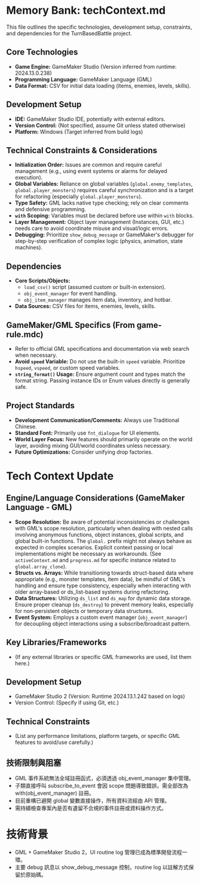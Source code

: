 # Memory Bank: techContext.md

This file outlines the specific technologies, development setup, constraints, and dependencies for the TurnBasedBattle project.

## Core Technologies

*   **Game Engine:** GameMaker Studio (Version inferred from runtime: 2024.13.0.238)
*   **Programming Language:** GameMaker Language (GML)
*   **Data Format:** CSV for initial data loading (items, enemies, levels, skills).

## Development Setup

*   **IDE:** GameMaker Studio IDE, potentially with external editors.
*   **Version Control:** (Not specified, assume Git unless stated otherwise)
*   **Platform:** Windows (Target inferred from build logs)

## Technical Constraints & Considerations

*   **Initialization Order:** Issues are common and require careful management (e.g., using event systems or alarms for delayed execution).
*   **Global Variables:** Reliance on global variables (`global.enemy_templates`, `global.player_monsters`) requires careful synchronization and is a target for refactoring (especially `global.player_monsters`).
*   **Type Safety:** GML lacks native type checking; rely on clear comments and defensive programming.
*   **`with` Scoping:** Variables must be declared before use within `with` blocks.
*   **Layer Management:** Object layer management (Instances, GUI, etc.) needs care to avoid coordinate misuse and visual/logic errors.
*   **Debugging:** Prioritize `show_debug_message` or GameMaker's debugger for step-by-step verification of complex logic (physics, animation, state machines).

## Dependencies

*   **Core Scripts/Objects:**
    *   `load_csv()` script (assumed custom or built-in extension).
    *   `obj_event_manager` for event handling.
    *   `obj_item_manager` manages item data, inventory, and hotbar.
*   **Data Sources:** CSV files for items, enemies, levels, skills.

## GameMaker/GML Specifics (From game-rule.mdc)

*   Refer to official GML specifications and documentation via web search when necessary.
*   **Avoid `speed` Variable:** Do not use the built-in `speed` variable. Prioritize `hspeed`, `vspeed`, or custom speed variables.
*   **`string_format()` Usage:** Ensure argument count and types match the format string. Passing instance IDs or Enum values directly is generally safe.

## Project Standards

*   **Development Communication/Comments:** Always use Traditional Chinese.
*   **Standard Font:** Primarily use `fnt_dialogue` for UI elements.
*   **World Layer Focus:** New features should primarily operate on the world layer, avoiding mixing GUI/world coordinates unless necessary.
*   **Future Optimizations:** Consider unifying drop factories.

# Tech Context Update

## Engine/Language Considerations (GameMaker Language - GML)
*   **Scope Resolution:** Be aware of potential inconsistencies or challenges with GML's scope resolution, particularly when dealing with nested calls involving anonymous functions, object instances, global scripts, and global built-in functions. The `global.` prefix might not always behave as expected in complex scenarios. Explicit context passing or local implementations might be necessary as workarounds. (See `activeContext.md` and `progress.md` for specific instance related to `global.array_clone`).
*   **Structs vs. Arrays:** While transitioning towards struct-based data where appropriate (e.g., monster templates, item data), be mindful of GML's handling and ensure type consistency, especially when interacting with older array-based or ds_list-based systems during refactoring.
*   **Data Structures:** Utilizing `ds_list` and `ds_map` for dynamic data storage. Ensure proper cleanup (`ds_destroy`) to prevent memory leaks, especially for non-persistent objects or temporary data structures.
*   **Event System:** Employs a custom event manager (`obj_event_manager`) for decoupling object interactions using a subscribe/broadcast pattern.

## Key Libraries/Frameworks
*   (If any external libraries or specific GML frameworks are used, list them here.)

## Development Setup
*   GameMaker Studio 2 (Version: Runtime 2024.13.1.242 based on logs)
*   Version Control: (Specify if using Git, etc.)

## Technical Constraints
*   (List any performance limitations, platform targets, or specific GML features to avoid/use carefully.)

## 技術限制與阻塞
- GML 事件系統無法全域註冊函式，必須透過 obj_event_manager 集中管理。
- 子類直接呼叫 subscribe_to_event 會因 scope 問題導致錯誤，需全部改為 with(obj_event_manager) 註冊。
- 目前重構已避開 global 變數直接操作，所有資料流經由 API 管理。
- 需持續檢查專案內是否有遺留不合規的事件註冊或資料操作方式。

# 技術背景

- GML + GameMaker Studio 2，UI routine log 管理已成為標準開發流程一環。
- 主要 debug 訊息以 show_debug_message 控制，routine log 以註解方式保留於原始碼。


